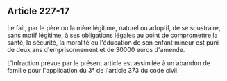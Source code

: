 Article 227-17
----
Le fait, par le père ou la mère légitime, naturel ou adoptif, de se soustraire,
sans motif légitime, à ses obligations légales au point de compromettre la
santé, la sécurité, la moralité ou l'éducation de son enfant mineur est puni de
deux ans d'emprisonnement et de 30000 euros d'amende.

L'infraction prévue par le présent article est assimilée à un abandon de famille
pour l'application du 3° de l'article 373 du code civil.
